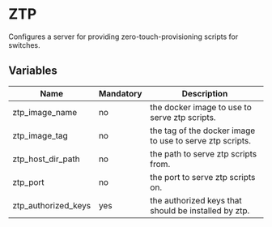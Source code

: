 # ZTP

Configures a server for providing zero-touch-provisioning scripts for switches.

## Variables

| Name                   | Mandatory | Description                                               |
| -----------------------| --------- |---------------------------------------------------------- |
| ztp_image_name         | no        | the docker image to use to serve ztp scripts.             |
| ztp_image_tag          | no        | the tag of the docker image to use to serve ztp scripts.  |
| ztp_host_dir_path      | no        | the path to serve ztp scripts from.                       |
| ztp_port               | no        | the port to serve ztp scripts on.                         |
| ztp_authorized_keys    | yes       | the authorized keys that should be installed by ztp.      |

